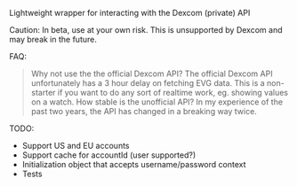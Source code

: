 Lightweight wrapper for interacting with the Dexcom (private) API

Caution: In beta, use at your own risk. This is unsupported by Dexcom and may
break in the future.

FAQ:
> Why not use the the official Dexcom API?
The official Dexcom API unfortunately has a 3 hour delay on fetching EVG data.
This is a non-starter if you want to do any sort of realtime work, eg. showing
values on a watch.
> How stable is the unofficial API?
In my experience of the past two years, the API has changed in a breaking way
twice.

TODO:
* Support US and EU accounts
* Support cache for accountId (user supported?)
* Initialization object that accepts username/password context
* Tests
